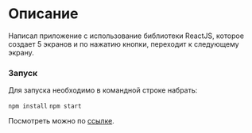 # Описание

Написал приложение с использование библиотеки ReactJS, которое создает 5 экранов и по нажатию кнопки, переходит к следующему экрану.

### Запуск
Для запуска необходимо в командной строке набрать:

`npm install`
`npm start`

Посмотреть можно по [ссылке](https://vmp.github.io/react-day3-color-sections/).
